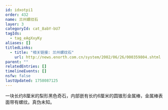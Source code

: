 ```yaml
---
id: idxotpi1
order: 432
name: 兰州螺纹石
layer: 3
categoryId: cat_8abY-bU7
tagIds:
  - tag_eAgXxyKy
aliases: []
titledLinks:
  - title: "相关链接: 兰州螺纹石"
    url: http://news.enorth.com.cn/system/2002/06/26/000359804.shtml
parent: ""
relatedEntries: []
timelineEvents: []
nsfw: false
lastUpdated: 1758087125
---
```


一块长约8厘米的梨形黑色奇石，内部嵌有长约6厘米的圆锥形金属棒，金属棒表面带有螺纹。真伪未知。